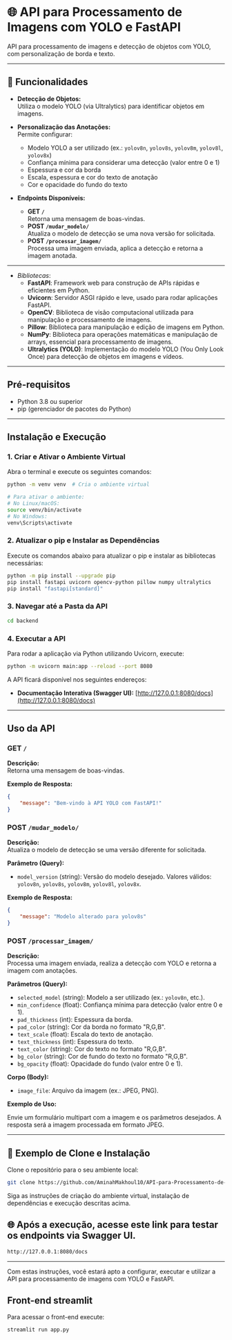 # 🌐 API para Processamento de Imagens com YOLO e FastAPI

API para processamento de imagens e detecção de objetos com YOLO, com personalização de borda e texto. 

---

## 🚀 Funcionalidades

- **Detecção de Objetos:**  
  Utiliza o modelo YOLO (via Ultralytics) para identificar objetos em imagens.

- **Personalização das Anotações:**  
  Permite configurar:
  - Modelo YOLO a ser utilizado (ex.: `yolov8n`, `yolov8s`, `yolov8m`, `yolov8l`, `yolov8x`)
  - Confiança mínima para considerar uma detecção (valor entre 0 e 1)
  - Espessura e cor da borda
  - Escala, espessura e cor do texto de anotação
  - Cor e opacidade do fundo do texto

- **Endpoints Disponíveis:**
  - **GET `/`**  
    Retorna uma mensagem de boas-vindas.
  - **POST `/mudar_modelo/`**  
    Atualiza o modelo de detecção se uma nova versão for solicitada.
  - **POST `/processar_imagem/`**  
    Processa uma imagem enviada, aplica a detecção e retorna a imagem anotada.

---

- *Bibliotecas*: 
    - **FastAPI**: Framework web para construção de APIs rápidas e eficientes em Python.
    - **Uvicorn**: Servidor ASGI rápido e leve, usado para rodar aplicações FastAPI.
    - **OpenCV**: Biblioteca de visão computacional utilizada para manipulação e processamento de imagens.
    - **Pillow**: Biblioteca para manipulação e edição de imagens em Python.
    - **NumPy**: Biblioteca para operações matemáticas e manipulação de arrays, essencial para processamento de imagens.
    - **Ultralytics (YOLO)**: Implementação do modelo YOLO (You Only Look Once) para detecção de objetos em imagens e vídeos.

---

## Pré-requisitos

- Python 3.8 ou superior
- pip (gerenciador de pacotes do Python)

---

## Instalação e Execução

### 1. Criar e Ativar o Ambiente Virtual

Abra o terminal e execute os seguintes comandos:

```bash
python -m venv venv  # Cria o ambiente virtual

# Para ativar o ambiente:
# No Linux/macOS:
source venv/bin/activate
# No Windows:
venv\Scripts\activate
```

### 2. Atualizar o pip e Instalar as Dependências

Execute os comandos abaixo para atualizar o pip e instalar as bibliotecas necessárias:

```bash
python -m pip install --upgrade pip
pip install fastapi uvicorn opencv-python pillow numpy ultralytics
pip install "fastapi[standard]"
```

### 3. Navegar até a Pasta da API

```bash
cd backend
```

### 4. Executar a API

Para rodar a aplicação via Python utilizando Uvicorn, execute:

```bash
python -m uvicorn main:app --reload --port 8080
```

A API ficará disponível nos seguintes endereços:

- **Documentação Interativa (Swagger UI):** [http://127.0.0.1:8080/docs](http://127.0.0.1:8080/docs)

---

## Uso da API

### **GET `/`**

**Descrição:**  
Retorna uma mensagem de boas-vindas.

**Exemplo de Resposta:**

```json
{
    "message": "Bem-vindo à API YOLO com FastAPI!"
}
```

### **POST `/mudar_modelo/`**

**Descrição:**  
Atualiza o modelo de detecção se uma versão diferente for solicitada.

**Parâmetro (Query):**

- `model_version` (string): Versão do modelo desejado. Valores válidos: `yolov8n`, `yolov8s`, `yolov8m`, `yolov8l`, `yolov8x`.

**Exemplo de Resposta:**

```json
{
    "message": "Modelo alterado para yolov8s"
}
```

### **POST `/processar_imagem/`**

**Descrição:**  
Processa uma imagem enviada, realiza a detecção com YOLO e retorna a imagem com anotações.

**Parâmetros (Query):**

- `selected_model` (string): Modelo a ser utilizado (ex.: `yolov8n`, etc.).
- `min_confidence` (float): Confiança mínima para detecção (valor entre 0 e 1).
- `pad_thickness` (int): Espessura da borda.
- `pad_color` (string): Cor da borda no formato "R,G,B".
- `text_scale` (float): Escala do texto de anotação.
- `text_thickness` (int): Espessura do texto.
- `text_color` (string): Cor do texto no formato "R,G,B".
- `bg_color` (string): Cor de fundo do texto no formato "R,G,B".
- `bg_opacity` (float): Opacidade do fundo (valor entre 0 e 1).

**Corpo (Body):**

- `image_file`: Arquivo da imagem (ex.: JPEG, PNG).

**Exemplo de Uso:**

Envie um formulário multipart com a imagem e os parâmetros desejados. A resposta será a imagem processada em formato JPEG.

---

## 🔗 Exemplo de Clone e Instalação

Clone o repositório para o seu ambiente local:

```bash
git clone https://github.com/AminahMakhoul10/API-para-Processamento-de-Imagens-com-YOLO-e-FastAPI.git
```

Siga as instruções de criação do ambiente virtual, instalação de dependências e execução descritas acima.

## 🌐 Após a execução, acesse este link para testar os endpoints via Swagger UI.
```bash
http://127.0.0.1:8080/docs
 ```
---

Com estas instruções, você estará apto a configurar, executar e utilizar a API para processamento de imagens com YOLO e FastAPI.

## Front-end streamlit

Para acessar o front-end execute:

```bash
streamlit run app.py
```

